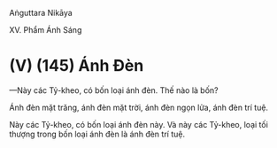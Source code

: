 Aṅguttara Nikāya

XV. Phẩm Ánh Sáng

# (V) (145) Ánh Ðèn

—Này các Tỷ-kheo, có bốn loại ánh đèn. Thế nào là bốn?

Ánh đèn mặt trăng, ánh đèn mặt trời, ánh đèn ngọn lửa, ánh đèn trí tuệ.

Này các Tỷ-kheo, có bốn loại ánh đèn này. Và này các Tỷ-kheo, loại tối thượng trong bốn loại ánh đèn là ánh đèn trí tuệ.

